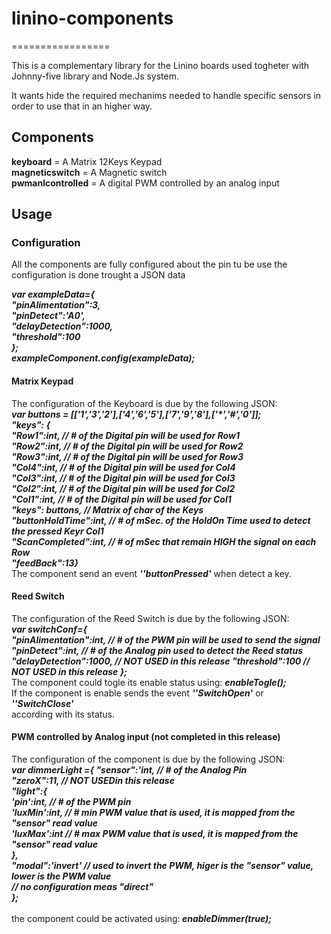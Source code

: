 # linino-components
=================

This is a complementary library for the Linino boards used togheter with Johnny-five library
and Node.Js system.

It wants hide the required mechanims needed to handle specific sensors in order to use
that in an higher way.

## Components

<strong>keyboard</strong>          = A Matrix 12Keys Keypad<br>
<strong>magneticswitch</strong>    = A Magnetic switch<br> 
<strong>pwmanlcontrolled</strong>  = A digital PWM controlled by an analog input<br>


## Usage
### Configuration
All the components are fully configured about the pin tu be use
the configuration is done trought a JSON data 

<b><i>var exampleData={<br>
		"pinAlimentation":3,<br>
		"pinDetect":'A0',<br>
		"delayDetection":1000,<br>
		"threshold":100<br>
};<br>
exampleComponent.config(exampleData);<br></b></i>

#### Matrix Keypad
The configuration of the Keyboard is due by the following JSON:<br>
<b><i>var buttons = [['1','3','2'],['4','6','5'],['7','9','8'],['*','#','0']]; <br>
"keys": {<br>
                        "Row1":int,           // # of the Digital pin will be used for Row1 <br>
                        "Row2":int,           // # of the Digital pin will be used for Row2<br>
                        "Row3":int,           // # of the Digital pin will be used for Row3<br>
                        "Col4":int,           // # of the Digital pin will be used for Col4<br>
                        "Col3":int,           // # of the Digital pin will be used for Col3<br>
                        "Col2":int,    	      // # of the Digital pin will be used for Col2<br>
                        "Col1":int,           // # of the Digital pin will be used for Col1<br>
                        "keys": buttons,      // Matrix of char of the Keys <br>
                        "buttonHoldTime":int, // # of mSec. of the HoldOn Time used to detect the pressed Keyr Col1<br>
                        "ScanCompleted":int,  // # of mSec that remain HIGH the signal on each Row<br>
                        "feedBack":13}<br></b></i>
The component send an event <strong><i>''buttonPressed'</i></strong> when detect a key.<br>

#### Reed Switch
The configuration of the Reed Switch is due by the following JSON:<br>
<b><i>
var switchConf={<br>
                "pinAlimentation":int,     // # of the PWM pin will be used to send the signal <br>
                "pinDetect":int,           // # of the Analog pin used to detect the Reed status <br>
                "delayDetection":1000,     // NOT USED in this release
                "threshold":100	           // NOT USED in this release
};
</i></b><br>
The component could togle its enable status using:  <b><i>enableTogle();</b></i><br>
If the component is enable sends the event <strong><i>''SwitchOpen'</i></strong> or <strong><i>''SwitchClose'</i></strong><br>
according with its status.<br>


#### PWM controlled by Analog input (not completed in this release)
The configuration of the component is due by the following JSON:<br>
<b><i>var dimmerLight ={
                "sensor":'int,     // # of the Analog Pin <br>
                "zeroX":11,        // NOT USEDin this release<br>
                "light":{      <br>
                        'pin':int, // # of the PWM pin <br>
                        'luxMin':int, // # min PWM value that is used, it is mapped from the "sensor" read value <br>
                        'luxMax':int  // # max PWM value that is used, it is mapped from the "sensor" read value <br>
                },<br>
                "modal":'invert'      // used to invert the PWM, higer is the "sensor" value, lower is the PWM value<br>
                                      // no configuration meas  "direct" <br>
};</b></i><br>
 <br>
the component could be activated using:<b><i> enableDimmer(true);</i></b>

